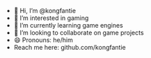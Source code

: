 - 👋 Hi, I’m @kongfantie
- 👀 I’m interested in gaming
- 🌱 I’m currently learning game engines
- 💞️ I’m looking to collaborate on game projects
- 😄 Pronouns: he/him
- Reach me here: github.com/kongfantie

